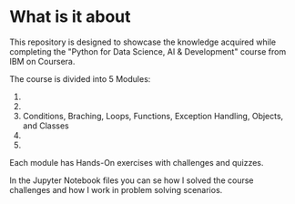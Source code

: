 # What is it about

This repository is designed to showcase the knowledge acquired while completing the "Python for Data Science, AI & Development" course from IBM on Coursera.

The course is divided into 5 Modules:


1. 
2.
3. Conditions, Braching, Loops, Functions, Exception Handling, Objects, and Classes
4.
5.

Each module has Hands-On exercises with challenges and quizzes.

In the Jupyter Notebook files you can se how I solved the course challenges and how I work in problem solving scenarios.


